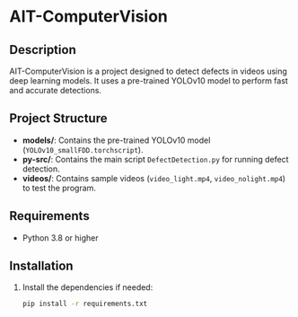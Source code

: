 # AIT-ComputerVision

## Description  
AIT-ComputerVision is a project designed to detect defects in videos using deep learning models. It uses a pre-trained YOLOv10 model to perform fast and accurate detections.

## Project Structure  
- **models/**: Contains the pre-trained YOLOv10 model (`YOLOv10_smallFDD.torchscript`).  
- **py-src/**: Contains the main script `DefectDetection.py` for running defect detection.  
- **videos/**: Contains sample videos (`video_light.mp4`, `video_nolight.mp4`) to test the program.

## Requirements  
- Python 3.8 or higher

## Installation  
1. Install the dependencies if needed:  
   ```bash
   pip install -r requirements.txt
